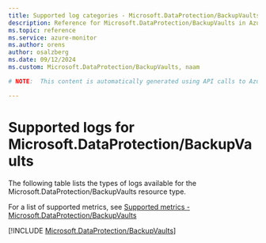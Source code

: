 ```yaml
---
title: Supported log categories - Microsoft.DataProtection/BackupVaults
description: Reference for Microsoft.DataProtection/BackupVaults in Azure Monitor Logs.
ms.topic: reference
ms.service: azure-monitor
ms.author: orens
author: osalzberg
ms.date: 09/12/2024
ms.custom: Microsoft.DataProtection/BackupVaults, naam

# NOTE:  This content is automatically generated using API calls to Azure. Any edits made on these files will be overwritten in the next run of the script. 

---
```





# Supported logs for Microsoft.DataProtection/BackupVaults  
The following table lists the types of logs available for the Microsoft.DataProtection/BackupVaults resource type.
  
  
  
For a list of supported metrics, see [Supported metrics - Microsoft.DataProtection/BackupVaults](../supported-metrics/microsoft-dataprotection-backupvaults-metrics.md)  
  

  
[!INCLUDE [Microsoft.DataProtection/BackupVaults](~/reusable-content/ce-skilling/azure/includes/azure-monitor/reference/logs/microsoft-dataprotection-backupvaults-logs-include.md)]  
  

